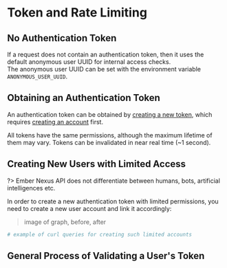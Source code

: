# Token and Rate Limiting

## No Authentication Token

If a request does not contain an authentication token, then it uses the default anonymous user UUID for internal access
checks.  
The anonymous user UUID can be set with the environment variable `ANONYMOUS_USER_UUID`.

## Obtaining an Authentication Token

An authentication token can be obtained by [creating a new token](/api-endpoints/post-token), which requires
[creating an account](/api-endpoints/post-register) first.

All tokens have the same permissions, although the maximum lifetime of them may vary. Tokens can be invalidated in near
real time (~1 second).

## Creating New Users with Limited Access

?> Ember Nexus API does not differentiate between humans, bots, artificial intelligences etc.

In order to create a new authentication token with limited permissions, you need to create a new user account and link
it accordingly:

> image of graph, before, after

```bash
# example of curl queries for creating such limited accounts
```

## General Process of Validating a User's Token

<div id="graph-container-1" class="graph-container" style="height:1000px"></div>

<script>
renderWorkflow(document.getElementById('graph-container-1'), {
  nodes: [
    { id: 'init', ...workflowStart, label: 'server receives request' },
    { id: 'checkToken', ...workflowDecision, label: 'does request contain token?' },
    { id: 'noTokenAction', ...workflowStep, label: "use default anonymous\nuser for auth" },
    { id: 'isTokenPartOfRedis', ...workflowDecision, label: "is token already\nsaved in Redis?" },
    { id: 'tokenIsValid', ...workflowStep, label: "token is valid" },
    { id: 'isTokenInCypher', ...workflowDecision, label: "is token in Cypher?" },
    { id: 'loadTokenToRedis', ...workflowStep, label: "load token to Redis\n& set expiration date" },
    { id: 'tokenIsInvalid', ...workflowEndError, label: "token is invalid" },
    { id: 'checkRateLimit', ...workflowDecision, label: "is rate limit exceeded?" },
    { id: 'rateLimitExceeded', ...workflowEndError, label: "cancel request" },
    { id: 'handleRequest', ...workflowEndSuccess, label: "handle request" },
  ],
  edges: [
    { source: 'init', target: 'checkToken', label: '' },
    { source: 'checkToken', target: 'noTokenAction', label: 'no' },
    { source: 'checkToken', target: 'isTokenPartOfRedis', label: 'yes' },
    { source: 'isTokenPartOfRedis', target: 'tokenIsValid', label: 'yes' },
    { source: 'isTokenPartOfRedis', target: 'isTokenInCypher', label: 'no' },
    { source: 'isTokenInCypher', target: 'loadTokenToRedis', label: 'yes' },
    { source: 'loadTokenToRedis', target: 'tokenIsValid' },
    { source: 'isTokenInCypher', target: 'tokenIsInvalid', label: 'no' },
    { source: 'noTokenAction', target: 'checkRateLimit'},
    { source: 'tokenIsValid', target: 'checkRateLimit'},
    { source: 'checkRateLimit', target: 'handleRequest', label: 'no' },
    { source: 'checkRateLimit', target: 'rateLimitExceeded', label: 'yes' },
  ]
},
'TB');
</script>
